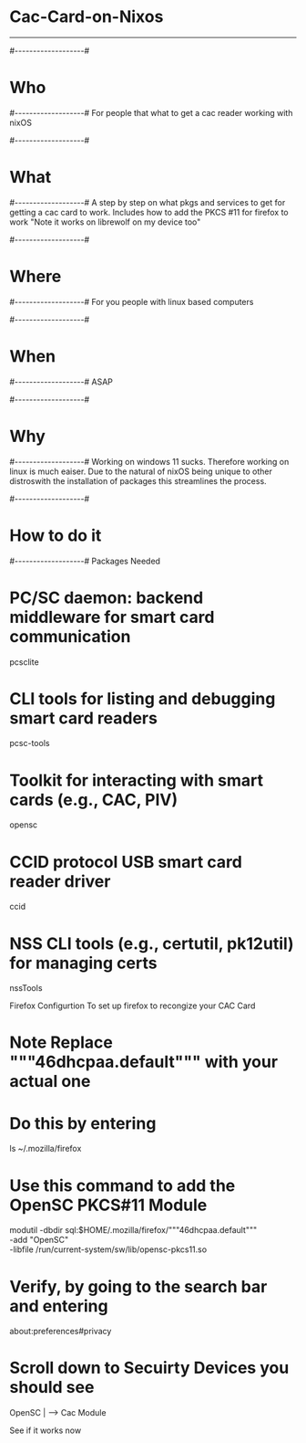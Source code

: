 # Cac-Card-on-Nixos #
---------------------

#-------------------#
# Who               #
#-------------------#
For people that what to get a cac reader working with nixOS

#-------------------#
# What              #
#-------------------#
A step by step on what pkgs and services to get for getting a cac card to work. 
Includes how to add the PKCS #11 for firefox to work
"Note it works on librewolf on my device too"

#-------------------#
# Where             #
#-------------------#
For you people with linux based computers

#-------------------#
# When              #
#-------------------#
ASAP

#-------------------#
# Why               #
#-------------------#
Working on windows 11 sucks. 
Therefore working on linux is much eaiser. 
Due to the natural of nixOS being unique to other distroswith the installation of packages this streamlines the process. 

#-------------------#
# How to do it      #
#-------------------#
Packages Needed  
# PC/SC daemon: backend middleware for smart card communication
pcsclite

# CLI tools for listing and debugging smart card readers
pcsc-tools

# Toolkit for interacting with smart cards (e.g., CAC, PIV)
opensc

# CCID protocol USB smart card reader driver
ccid

# NSS CLI tools (e.g., certutil, pk12util) for managing certs
nssTools

Firefox Configurtion 
To set up firefox to recongize your CAC Card
# Note Replace """46dhcpaa.default""" with your actual one
# Do this by entering
ls ~/.mozilla/firefox

# Use this command to add the OpenSC PKCS#11 Module
modutil -dbdir sql:$HOME/.mozilla/firefox/"""46dhcpaa.default""" \
  -add "OpenSC" \
  -libfile /run/current-system/sw/lib/opensc-pkcs11.so

# Verify, by going to the search bar and entering
about:preferences#privacy

# Scroll down to Secuirty Devices you should see
 OpenSC
   |
   --> Cac Module

See if it works now
